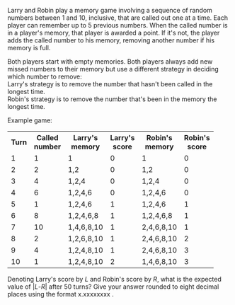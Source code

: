 <p>Larry and Robin play a memory game involving a sequence of random numbers between 1 and 10, inclusive, that are called out one at a time. Each player can remember up to 5 previous numbers. When the called number is in a player's memory, that player is awarded a point. If it's not, the player adds the called number to his memory, removing another number if his memory is full.</p>

<p>Both players start with empty memories. Both players always add new missed numbers to their memory but use a different strategy in deciding which number to remove:<br />
Larry's strategy is to remove the number that hasn't been called in the longest time.<br />
Robin's strategy is to remove the number that's been in the memory the longest time.</p>

<p>Example game:</p>
<table class="grid center">
<tr>
  <th>Turn</th>
  <th>Called<br />number</th>
  <th class="right">Larry's<br />memory</th>
  <th>Larry's<br />score</th>
  <th class="right">Robin's<br />memory</th>
  <th>Robin's<br />score</th>
</tr>
<tr>
  <td>1</td>
  <td>1</td>
  <td class="right">1</td>
  <td>0</td>
  <td class="right">1</td>
  <td>0</td>
</tr>
<tr>
  <td>2</td>
  <td>2</td>
  <td class="right">1,2</td>
  <td>0</td>
  <td class="right">1,2</td>
  <td>0</td>
</tr><tr><td>3</td>
  <td>4</td>
  <td class="right">1,2,4</td>
  <td>0</td>
  <td class="right">1,2,4</td>
  <td>0</td>
</tr>
<tr>
  <td>4</td>
  <td>6</td>
  <td class="right">1,2,4,6</td>
  <td>0</td>
  <td class="right">1,2,4,6</td>
  <td>0</td>
</tr>
<tr>
  <td>5</td>
  <td>1</td>
  <td class="right">1,2,4,6</td>
  <td>1</td>
  <td class="right">1,2,4,6</td>
  <td>1</td>
</tr>
<tr>
  <td>6</td>
  <td>8</td>
  <td class="right">1,2,4,6,8</td>
  <td>1</td>
  <td class="right">1,2,4,6,8</td>
  <td>1</td>
</tr>
<tr>
  <td>7</td>
  <td>10</td>
  <td class="right">1,4,6,8,10</td>
  <td>1</td>
  <td class="right">2,4,6,8,10</td>
  <td>1</td>
</tr>
<tr>
  <td>8</td>
  <td>2</td>
  <td class="right">1,2,6,8,10</td>
  <td>1</td>
  <td class="right">2,4,6,8,10</td>
  <td>2</td>
</tr>
<tr>
  <td>9</td>
  <td>4</td>
  <td class="right">1,2,4,8,10</td>
  <td>1</td>
  <td class="right">2,4,6,8,10</td>
  <td>3</td>
</tr>
<tr>
  <td>10</td>
  <td>1</td>
  <td class="right">1,2,4,8,10</td>
  <td>2</td>
  <td class="right">1,4,6,8,10</td>
  <td>3</td>
</tr>
</table>

<p>Denoting Larry's score by <var>L</var> and Robin's score by <var>R</var>, what is the expected value of |<var>L</var>-<var>R</var>| after 50 turns? Give your answer rounded to eight decimal places using the format x.xxxxxxxx .</p>
